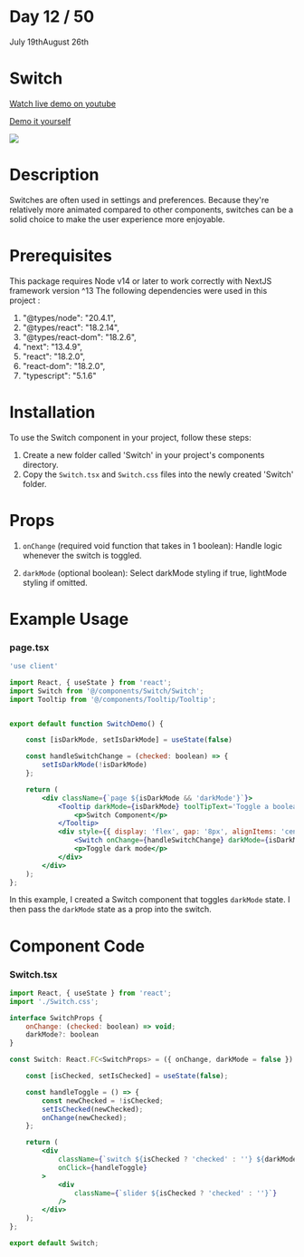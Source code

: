 # Day 12 / 50

July 19thAugust 26th

# Switch
<a href="https://www.youtube.com/watch?v=vqeAzYbHaGY" target="_blank">Watch live demo on youtube</a>

<a href="https:/ / 50daysofcomponents.netlify.app/switch" target="_blank">Demo it yourself</a>

<a href="https:/ / 50daysofcomponents.netlify.app/switch" target="_blank"><img src="https://cdn.discordapp.com/attachments/715319623637270638/1131267975509463130/image.png"/></a>  

# Description 

 Switches are often used in settings and preferences. Because they're relatively more animated compared to other components, switches can be a solid choice to make the user experience more enjoyable.

# Prerequisites
This package requires Node v14 or later to work correctly with NextJS framework version ^13
The following dependencies were used in this project :
1. "@types/node": "20.4.1",
2. "@types/react": "18.2.14",
3. "@types/react-dom": "18.2.6",
4. "next": "13.4.9",
5. "react": "18.2.0",
6. "react-dom": "18.2.0",
7. "typescript": "5.1.6"


# Installation 

To use the Switch component in your project, follow these steps:

1. Create a new folder called 'Switch' in your project's components directory.
2. Copy the `Switch.tsx` and `Switch.css` files into the newly created 'Switch' folder.

# Props 

1. `onChange` (required void function that takes in 1 boolean): Handle logic whenever the switch is toggled.

2. `darkMode` (optional boolean): Select darkMode styling if true, lightMode styling if omitted. 

# Example Usage
### page.tsx
```jsx
'use client'

import React, { useState } from 'react';
import Switch from '@/components/Switch/Switch';
import Tooltip from '@/components/Tooltip/Tooltip';


export default function SwitchDemo() {

    const [isDarkMode, setIsDarkMode] = useState(false)

    const handleSwitchChange = (checked: boolean) => {
        setIsDarkMode(!isDarkMode)
    };

    return (
        <div className={`page ${isDarkMode && 'darkMode'}`}>
            <Tooltip darkMode={isDarkMode} toolTipText='Toggle a boolean value.'>
                <p>Switch Component</p>
            </Tooltip>
            <div style={{ display: 'flex', gap: '8px', alignItems: 'center'}}>
                <Switch onChange={handleSwitchChange} darkMode={isDarkMode} />
                <p>Toggle dark mode</p>
            </div>
        </div>
    );
};
```
In this example, I created a Switch component that toggles `darkMode` state. I then pass the `darkMode` state as a prop into the switch. 

# Component Code 

### Switch.tsx
```jsx
import React, { useState } from 'react';
import './Switch.css';

interface SwitchProps {
    onChange: (checked: boolean) => void;
    darkMode?: boolean
}

const Switch: React.FC<SwitchProps> = ({ onChange, darkMode = false }) => {

    const [isChecked, setIsChecked] = useState(false);

    const handleToggle = () => {
        const newChecked = !isChecked;
        setIsChecked(newChecked);
        onChange(newChecked);
    };

    return (
        <div
            className={`switch ${isChecked ? 'checked' : ''} ${darkMode && 'darkMode'}`}
            onClick={handleToggle}
        >
            <div
                className={`slider ${isChecked ? 'checked' : ''}`}
            />
        </div>
    );
};

export default Switch;
```
 